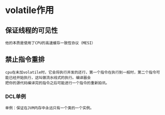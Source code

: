 # volatile作用

## 保证线程的可见性
    
    他的本质是使用了CPU的高速缓存一致性协议（MESI）
    
## 禁止指令重排

    cpu在未加volatile时，它会将执行并发的还行，第一个指令在执行到一般时，第二个指令可能已经开始执行，这叫做流水线式的执行。编译器会
    把你的源代码编译完的指令之后可能进行一个指令的重新拍讯。
    
    
### DCL单例

    单例：保证在JVM内存中永远只有一个类的一个实例。
